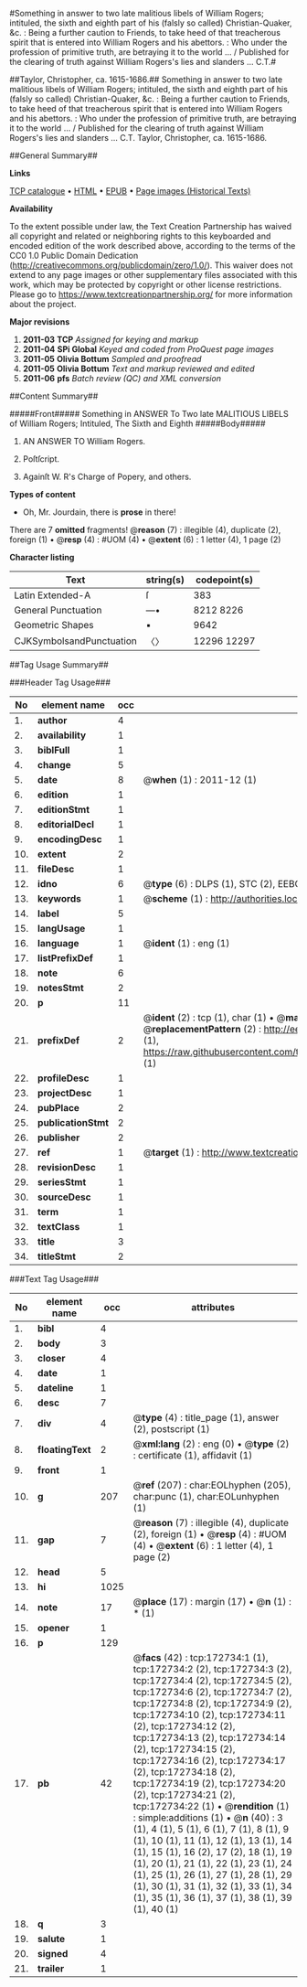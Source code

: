 #Something in answer to two late malitious libels of William Rogers; intituled, the sixth and eighth part of his (falsly so called) Christian-Quaker, &c. : Being a further caution to Friends, to take heed of that treacherous spirit that is entered into William Rogers and his abettors. : Who under the profession of primitive truth, are betraying it to the world ... / Published for the clearing of truth against William Rogers's lies and slanders ... C.T.#

##Taylor, Christopher, ca. 1615-1686.##
Something in answer to two late malitious libels of William Rogers; intituled, the sixth and eighth part of his (falsly so called) Christian-Quaker, &c. : Being a further caution to Friends, to take heed of that treacherous spirit that is entered into William Rogers and his abettors. : Who under the profession of primitive truth, are betraying it to the world ... / Published for the clearing of truth against William Rogers's lies and slanders ... C.T.
Taylor, Christopher, ca. 1615-1686.

##General Summary##

**Links**

[TCP catalogue](http://www.ota.ox.ac.uk/tcp/)  • 
[HTML](http://tei.it.ox.ac.uk/tcp/Texts-HTML/free/A95/A95027.html)  • 
[EPUB](http://tei.it.ox.ac.uk/tcp/Texts-EPUB/free/A95/A95027.epub) • 
[Page images (Historical Texts)](https://historicaltexts.jisc.ac.uk/eebo-45789424e)

**Availability**

To the extent possible under law, the Text Creation Partnership has waived all copyright and related or neighboring rights to this keyboarded and encoded edition of the work described above, according to the terms of the CC0 1.0 Public Domain Dedication (http://creativecommons.org/publicdomain/zero/1.0/). This waiver does not extend to any page images or other supplementary files associated with this work, which may be protected by copyright or other license restrictions. Please go to https://www.textcreationpartnership.org/ for more information about the project.

**Major revisions**

1. __2011-03__ __TCP__ *Assigned for keying and markup*
1. __2011-04__ __SPi Global__ *Keyed and coded from ProQuest page images*
1. __2011-05__ __Olivia Bottum__ *Sampled and proofread*
1. __2011-05__ __Olivia Bottum__ *Text and markup reviewed and edited*
1. __2011-06__ __pfs__ *Batch review (QC) and XML conversion*

##Content Summary##

#####Front#####
Something in ANSWER To Two late MALITIOUS LIBELS of William Rogers; Intituled, The Sixth and Eighth 
#####Body#####

1. AN ANSWER TO William Rogers.

1. Poſtſcript.

1. Againſt W. R's Charge of Popery, and others.

**Types of content**

  * Oh, Mr. Jourdain, there is **prose** in there!

There are 7 **omitted** fragments! 
 @__reason__ (7) : illegible (4), duplicate (2), foreign (1)  •  @__resp__ (4) : #UOM (4)  •  @__extent__ (6) : 1 letter (4), 1 page (2)

**Character listing**


|Text|string(s)|codepoint(s)|
|---|---|---|
|Latin Extended-A|ſ|383|
|General Punctuation|—•|8212 8226|
|Geometric Shapes|▪|9642|
|CJKSymbolsandPunctuation|〈〉|12296 12297|

##Tag Usage Summary##

###Header Tag Usage###

|No|element name|occ|attributes|
|---|---|---|---|
|1.|__author__|4||
|2.|__availability__|1||
|3.|__biblFull__|1||
|4.|__change__|5||
|5.|__date__|8| @__when__ (1) : 2011-12 (1)|
|6.|__edition__|1||
|7.|__editionStmt__|1||
|8.|__editorialDecl__|1||
|9.|__encodingDesc__|1||
|10.|__extent__|2||
|11.|__fileDesc__|1||
|12.|__idno__|6| @__type__ (6) : DLPS (1), STC (2), EEBO-CITATION (1), OCLC (1), VID (1)|
|13.|__keywords__|1| @__scheme__ (1) : http://authorities.loc.gov/ (1)|
|14.|__label__|5||
|15.|__langUsage__|1||
|16.|__language__|1| @__ident__ (1) : eng (1)|
|17.|__listPrefixDef__|1||
|18.|__note__|6||
|19.|__notesStmt__|2||
|20.|__p__|11||
|21.|__prefixDef__|2| @__ident__ (2) : tcp (1), char (1)  •  @__matchPattern__ (2) : ([0-9\-]+):([0-9IVX]+) (1), (.+) (1)  •  @__replacementPattern__ (2) : http://eebo.chadwyck.com/downloadtiff?vid=$1&page=$2 (1), https://raw.githubusercontent.com/textcreationpartnership/Texts/master/tcpchars.xml#$1 (1)|
|22.|__profileDesc__|1||
|23.|__projectDesc__|1||
|24.|__pubPlace__|2||
|25.|__publicationStmt__|2||
|26.|__publisher__|2||
|27.|__ref__|1| @__target__ (1) : http://www.textcreationpartnership.org/docs/. (1)|
|28.|__revisionDesc__|1||
|29.|__seriesStmt__|1||
|30.|__sourceDesc__|1||
|31.|__term__|1||
|32.|__textClass__|1||
|33.|__title__|3||
|34.|__titleStmt__|2||


###Text Tag Usage###

|No|element name|occ|attributes|
|---|---|---|---|
|1.|__bibl__|4||
|2.|__body__|3||
|3.|__closer__|4||
|4.|__date__|1||
|5.|__dateline__|1||
|6.|__desc__|7||
|7.|__div__|4| @__type__ (4) : title_page (1), answer (2), postscript (1)|
|8.|__floatingText__|2| @__xml:lang__ (2) : eng (0)  •  @__type__ (2) : certificate (1), affidavit (1)|
|9.|__front__|1||
|10.|__g__|207| @__ref__ (207) : char:EOLhyphen (205), char:punc (1), char:EOLunhyphen (1)|
|11.|__gap__|7| @__reason__ (7) : illegible (4), duplicate (2), foreign (1)  •  @__resp__ (4) : #UOM (4)  •  @__extent__ (6) : 1 letter (4), 1 page (2)|
|12.|__head__|5||
|13.|__hi__|1025||
|14.|__note__|17| @__place__ (17) : margin (17)  •  @__n__ (1) : * (1)|
|15.|__opener__|1||
|16.|__p__|129||
|17.|__pb__|42| @__facs__ (42) : tcp:172734:1 (1), tcp:172734:2 (2), tcp:172734:3 (2), tcp:172734:4 (2), tcp:172734:5 (2), tcp:172734:6 (2), tcp:172734:7 (2), tcp:172734:8 (2), tcp:172734:9 (2), tcp:172734:10 (2), tcp:172734:11 (2), tcp:172734:12 (2), tcp:172734:13 (2), tcp:172734:14 (2), tcp:172734:15 (2), tcp:172734:16 (2), tcp:172734:17 (2), tcp:172734:18 (2), tcp:172734:19 (2), tcp:172734:20 (2), tcp:172734:21 (2), tcp:172734:22 (1)  •  @__rendition__ (1) : simple:additions (1)  •  @__n__ (40) : 3 (1), 4 (1), 5 (1), 6 (1), 7 (1), 8 (1), 9 (1), 10 (1), 11 (1), 12 (1), 13 (1), 14 (1), 15 (1), 16 (2), 17 (2), 18 (1), 19 (1), 20 (1), 21 (1), 22 (1), 23 (1), 24 (1), 25 (1), 26 (1), 27 (1), 28 (1), 29 (1), 30 (1), 31 (1), 32 (1), 33 (1), 34 (1), 35 (1), 36 (1), 37 (1), 38 (1), 39 (1), 40 (1)|
|18.|__q__|3||
|19.|__salute__|1||
|20.|__signed__|4||
|21.|__trailer__|1||
